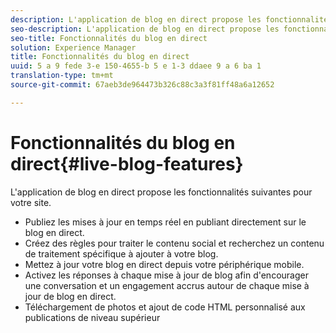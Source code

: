 ```yaml
---
description: L'application de blog en direct propose les fonctionnalités suivantes pour votre site.
seo-description: L'application de blog en direct propose les fonctionnalités suivantes pour votre site.
seo-title: Fonctionnalités du blog en direct
solution: Experience Manager
title: Fonctionnalités du blog en direct
uuid: 5 a 9 fede 3-e 150-4655-b 5 e 1-3 ddaee 9 a 6 ba 1
translation-type: tm+mt
source-git-commit: 67aeb3de964473b326c88c3a3f81ff48a6a12652

---
```



# Fonctionnalités du blog en direct{#live-blog-features}

L&#39;application de blog en direct propose les fonctionnalités suivantes pour votre site.



* Publiez les mises à jour en temps réel en publiant directement sur le blog en direct.
* Créez des règles pour traiter le contenu social et recherchez un contenu de traitement spécifique à ajouter à votre blog.
* Mettez à jour votre blog en direct depuis votre périphérique mobile.
* Activez les réponses à chaque mise à jour de blog afin d&#39;encourager une conversation et un engagement accrus autour de chaque mise à jour de blog en direct.
* Téléchargement de photos et ajout de code HTML personnalisé aux publications de niveau supérieur

